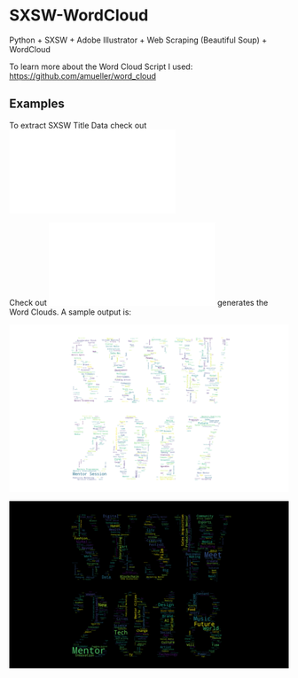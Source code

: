 # SXSW-WordCloud
Python + SXSW + Adobe Illustrator + Web Scraping (Beautiful Soup) + WordCloud

To learn more about the Word Cloud Script I used: https://github.com/amueller/word_cloud

## Examples

To extract SXSW Title Data check out ![scrape_SXSW.py](scrape_SXSW.py)

Check out ![word_cloud_SXSW.py](word_cloud_SXSW.py) generates the Word Clouds. A sample output is:

![SXSW2017](SXSW2017_WC.png)

![SXSW2018](SXSW2018_WC.png)
